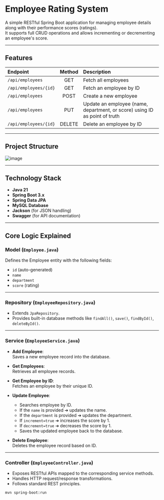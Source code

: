 # Employee Rating System

A simple RESTful Spring Boot application for managing employee details along with their performance scores (ratings).  
It supports full CRUD operations and allows incrementing or decrementing an employee's score.

---

##  Features

| Endpoint | Method | Description |
| :--- | :---: | :--- |
| `/api/employees` | GET | Fetch all employees |
| `/api/employees/{id}` | GET | Fetch an employee by ID |
| `/api/employees` | POST | Create a new employee |
| `/api/employees` | PUT | Update an employee (name, department, or score) using ID as point of truth |
| `/api/employees/{id}` | DELETE | Delete an employee by ID |

---

## Project Structure

![image](https://github.com/user-attachments/assets/eb143aed-ec78-4d71-a18b-577747186f78)

---

## Technology Stack

- **Java 21**
- **Spring Boot 3.x**
- **Spring Data JPA**
- **MySQL Database**
- **Jackson** (for JSON handling)
- **Swagger** (for API documentation)

---

## Core Logic Explained

### Model (`Employee.java`)
Defines the Employee entity with the following fields:
- `id` (auto-generated)
- `name`
- `department`
- `score` (rating)

---

### Repository (`EmployeeRepository.java`)
- Extends `JpaRepository`.
- Provides built-in database methods like `findAll()`, `save()`, `findById()`, `deleteById()`.

---

### Service (`EmployeeService.java`)

- **Add Employee**:  
  Saves a new employee record into the database.

- **Get Employees**:  
  Retrieves all employee records.

- **Get Employee by ID**:  
  Fetches an employee by their unique ID.

- **Update Employee**:  
  - Searches employee by ID.
  - If the `name` is provided ➔ updates the name.
  - If the `department` is provided ➔ updates the department.
  - If `increment=true` ➔ increases the score by 1.
  - If `decrement=true` ➔ decreases the score by 1.
  - Saves the updated employee back to the database.

- **Delete Employee**:  
  Deletes the employee record based on ID.

---

###  Controller (`EmployeeController.java`)
- Exposes RESTful APIs mapped to the corresponding service methods.
- Handles HTTP request/response transformations.
- Follows standard REST principles.

```bash
mvn spring-boot:run
